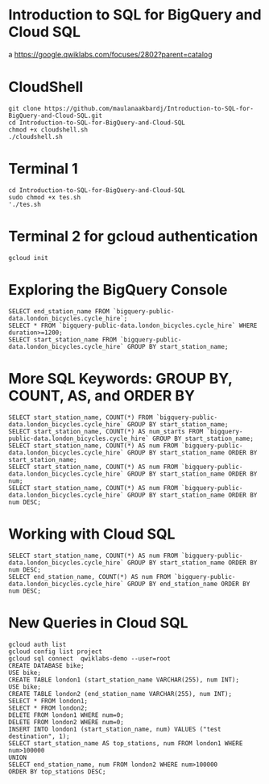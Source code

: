 # Introduction to SQL for BigQuery and Cloud SQL
a
https://google.qwiklabs.com/focuses/2802?parent=catalog

# CloudShell
```script
git clone https://github.com/maulanaakbardj/Introduction-to-SQL-for-BigQuery-and-Cloud-SQL.git
cd Introduction-to-SQL-for-BigQuery-and-Cloud-SQL
chmod +x cloudshell.sh
./cloudshell.sh
```

# Terminal 1
```scriptgit clone https://github.com/maulanaakbardj/Introduction-to-SQL-for-BigQuery-and-Cloud-SQL.git
cd Introduction-to-SQL-for-BigQuery-and-Cloud-SQL
sudo chmod +x tes.sh
'./tes.sh
```

# Terminal 2 for gcloud authentication
```script
gcloud init
```

# Exploring the BigQuery Console
```script
SELECT end_station_name FROM `bigquery-public-data.london_bicycles.cycle_hire`;
SELECT * FROM `bigquery-public-data.london_bicycles.cycle_hire` WHERE duration>=1200;
SELECT start_station_name FROM `bigquery-public-data.london_bicycles.cycle_hire` GROUP BY start_station_name;
```
# More SQL Keywords: GROUP BY, COUNT, AS, and ORDER BY
```script
SELECT start_station_name, COUNT(*) FROM `bigquery-public-data.london_bicycles.cycle_hire` GROUP BY start_station_name;
SELECT start_station_name, COUNT(*) AS num_starts FROM `bigquery-public-data.london_bicycles.cycle_hire` GROUP BY start_station_name;
SELECT start_station_name, COUNT(*) AS num FROM `bigquery-public-data.london_bicycles.cycle_hire` GROUP BY start_station_name ORDER BY start_station_name;
SELECT start_station_name, COUNT(*) AS num FROM `bigquery-public-data.london_bicycles.cycle_hire` GROUP BY start_station_name ORDER BY num;
SELECT start_station_name, COUNT(*) AS num FROM `bigquery-public-data.london_bicycles.cycle_hire` GROUP BY start_station_name ORDER BY num DESC;
```

# Working with Cloud SQL
```script
SELECT start_station_name, COUNT(*) AS num FROM `bigquery-public-data.london_bicycles.cycle_hire` GROUP BY start_station_name ORDER BY num DESC;
SELECT end_station_name, COUNT(*) AS num FROM `bigquery-public-data.london_bicycles.cycle_hire` GROUP BY end_station_name ORDER BY num DESC;
```

# New Queries in Cloud SQL
```script
gcloud auth list
gcloud config list project
gcloud sql connect  qwiklabs-demo --user=root
CREATE DATABASE bike;
USE bike;
CREATE TABLE london1 (start_station_name VARCHAR(255), num INT);
USE bike;
CREATE TABLE london2 (end_station_name VARCHAR(255), num INT);
SELECT * FROM london1;
SELECT * FROM london2;
DELETE FROM london1 WHERE num=0;
DELETE FROM london2 WHERE num=0;
INSERT INTO london1 (start_station_name, num) VALUES ("test destination", 1);
SELECT start_station_name AS top_stations, num FROM london1 WHERE num>100000
UNION
SELECT end_station_name, num FROM london2 WHERE num>100000
ORDER BY top_stations DESC;
```
